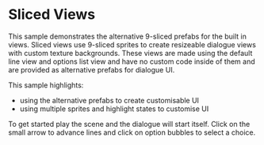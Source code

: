 # Sliced Views

This sample demonstrates the alternative 9-sliced prefabs for the built in views.
Sliced views use 9-sliced sprites to create resizeable dialogue views with custom texture backgrounds.
These views are made using the default line view and options list view and have no custom code inside of them and are provided as alternative prefabs for dialogue UI.

This sample highlights:

- using the alternative prefabs to create customisable UI
- using multiple sprites and highlight states to customise UI

To get started play the scene and the dialogue will start itself.
Click on the small arrow to advance lines and click on option bubbles to select a choice.
